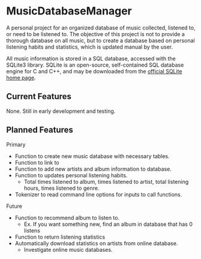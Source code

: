 # MusicDatabaseManager
A personal project for an organized database of music collected, listened to, or need to be listened to. The objective of this project is not to provide a thorough database on all music, but to create a database based on personal listening habits and statistics, which is updated manual by the user.

All music information is stored in a SQL database, accessed with the SQLite3 library. SQLite is an open-source, self-contained SQL database engine for C and C++, and may be downloaded from the [official SQLite home page](https://www.sqlite.org/index.html).

## Current Features
None. Still in early development and testing.

## Planned Features
Primary
- Function to create new music database with necessary tables.
- Function to link to
- Function to add new artists and album information to database.
- Function to updates personal listening habits.
  -  Total times listened to album, times listened to artist, total listening hours, times listened to genre.
- Tokenizer to read command line options for inputs to call functions.

Future
- Function to recommend album to listen to.
  - Ex. If you want something new, find an album in database that has 0 listens
- Function to return listening statistics
- Automatically download statistics on artists from online database.
  - Investigate online music databases.
